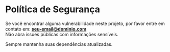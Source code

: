 # Política de Segurança

Se você encontrar alguma vulnerabilidade neste projeto, por favor entre em contato em: **seu-email@dominio.com**  
Não abra issues públicas com informações sensíveis.

Sempre mantenha suas dependências atualizadas.
